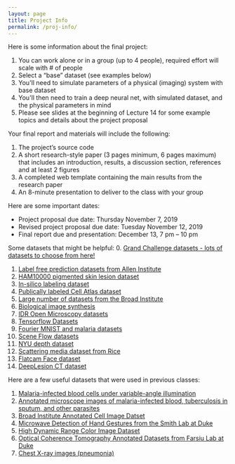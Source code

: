 ```yaml
---
layout: page
title: Project Info
permalink: /proj-info/
---
```

Here is some information about the final project:
1. You can work alone or in a group (up to 4 people), required effort will scale with # of people
2. Select a “base” dataset (see examples below)
3. You'll need to simulate parameters of a physical (imaging) system with base dataset
4. You'll then need to train a deep neural net, with simulated dataset, and the physical parameters in mind
5. Please see slides at the beginning of Lecture 14 for some example topics and details about the project proposal

Your final report and materials will include the following:
1. The project’s source code
2. A short research-style paper (3 pages minimum, 6 pages maximum) that includes an introduction, results, a discussion section, references and at least 2 figures
3. A completed web template containing the main results from the research paper
4. An 8-minute presentation to deliver to the class with your group

Here are some important dates:
- Project proposal due date: Thursday November 7, 2019
- Revised project proposal due date: Tuesday November 12, 2019
- Final report due and presentation: December 13, 7 pm – 10 pm

Some datasets that might be helpful:
0. [Grand Challenge datasets - lots of datasets to choose from here!](https://grand-challenge.org/challenges/)
1. [Label free prediction datasets from Allen Institute](https://downloads.allencell.org/publication-data/label-free-prediction/index.html)
2. [HAM10000 pigmented skin lesion dataset](https://dataverse.harvard.edu/dataset.xhtml?persistentId=doi:10.7910/DVN/DBW86T)
3. [In-silico labeling dataset](https://github.com/google/in-silico-labeling/blob/master/data.md)
4. [Publically labeled Cell Atlas dataset](https://www.nature.com/articles/nbt.4225#supplementary-information)
5. [Large number of datasets from the Broad Institute](https://data.broadinstitute.org/bbbc/image_sets.html)
6. [Biological image synthesis](https://github.com/aosokin/biogans)
7. [IDR Open Microscopy datasets](https://idr.openmicroscopy.org/)
8. [Tensorflow Datasets](https://www.tensorflow.org/datasets/catalog/overview)
9. [Fourier MNIST and malaria datasets](http://deepimaging.io/recurrent-illuminated-attention/)
10. [Scene Flow datasets](https://lmb.informatik.uni-freiburg.de/resources/datasets/SceneFlowDatasets.en.html)
11. [NYU depth dataset](https://cs.nyu.edu/~silberman/datasets/nyu_depth_v2.html)
12. [Scattering media dataset from Rice](http://dsp.rice.edu/research/transmissionmatrices/)
13. [Flatcam Face dataset](http://computationalimaging.rice.edu/databases/flatcam-face-dataset/)
14. [DeepLesion CT dataset](https://www.nih.gov/news-events/news-releases/nih-clinical-center-releases-dataset-32000-ct-images)


Here are a few useful datasets that were used in previous classes:
1. [Malaria-infected blood cells under variable-angle illumination](http://deepimaging.io/recurrent-illuminated-attention/)
2. [Annotated microscope images of malaria-infected blood, tuberculosis in sputum, and other parasites](http://air.ug/microscopy/)
3. [Broad Institute Annotated Cell Image Datset](https://data.broadinstitute.org/bbbc/BBBC006/)
4. [Microwave Detection of Hand Gestures from the Smith Lab at Duke](https://www.dropbox.com/sh/0opcl6skajz1v9s/AADdmrY0Ff676ZPFmcLEP3dca?dl=0)
5. [High Dynamic Range Color Image Dataset](https://www2.cs.sfu.ca/~colour/data/funt_hdr/)
6. [Optical Coherence Tomography Annotated Datasets from Farsiu Lab at Duke](http://people.duke.edu/~sf59/software.html)
7. [Chest X-ray images (pneumonia)](https://www.kaggle.com/paultimothymooney/chest-xray-pneumonia)

